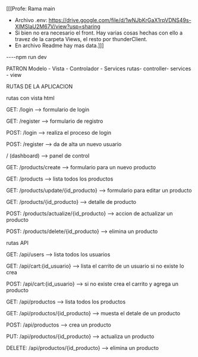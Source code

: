 [[[Profe: Rama main
- Archivo .env:
https://drive.google.com/file/d/1wNJbKrGaX1rpVDNS49s-XIMSIaU2M67V/view?usp=sharing
- Si bien no era necesario el front. Hay varias cosas hechas con ello a travez de la carpeta Views,
el resto por thunderClient. 
- En archivo Readme hay mas data.]]]


----npm run dev

PATRON
Modelo - Vista - Controlador - Services
rutas- controller- services - view

RUTAS DE LA APLICACION

rutas con vista html

GET: /login --> formulario de login

GET: /register --> formulario de registro

POST: /login --> realiza el proceso de login

POST: /register --> da de alta un nuevo usuario


/ (dashboard) --> panel de control

GET: /products/create --> formulario para un nuevo producto

GET: /products --> lista todos los productos

GET: /products/update/{id_producto} --> formulario para editar un producto

GET: /products/{id_producto} --> detalle de producto

POST: /products/actualize/{id_producto} --> accion de actualizar un producto

POST: /products/delete/{id_producto} --> elimina un producto


rutas API

GET: /api/users --> lista todos los usuarios

GET: /api/cart:{id_usuario} --> lista el carrito de un usuario si no existe lo crea

POST: /api/cart:{id_usuario} --> si no existe crea el carrito y agrega un producto


GET: /api/productos --> lista todos los productos

GET: /api/productos/{id_producto} --> muesta el detale de un producto

POST: /api/productos --> crea un producto

PUT: /api/productos/{id_producto} --> actualiza un producto

DELETE: /api/productos/{id_producto} --> elimina un producto

